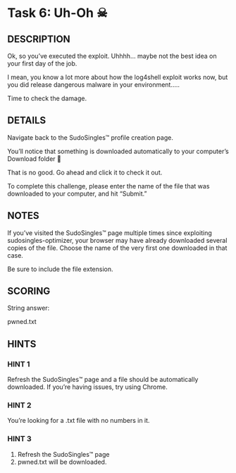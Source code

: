 # Task 6: Uh-Oh ☠

## DESCRIPTION

Ok, so you’ve executed the exploit. Uhhhh... maybe not the best idea on your first day of the job.

I mean, you know a lot more about how the log4shell exploit works now, but you did release dangerous malware in your environment.....

Time to check the damage.

## DETAILS

Navigate back to the SudoSingles™ profile creation page.

You’ll notice that something is downloaded automatically to your computer’s Download folder 👀

That is no good. Go ahead and click it to check it out.

To complete this challenge, please enter the name of the file that was downloaded to your computer, and hit “Submit.”

## NOTES

If you’ve visited the SudoSingles™ page multiple times since exploiting sudosingles-optimizer, your browser may have already downloaded several copies of the file. Choose the name of the very first one downloaded in that case.

Be sure to include the file extension.

## SCORING

String answer:

pwned.txt

## HINTS

### HINT 1

Refresh the SudoSingles™ page and a file should be automatically downloaded. If you’re having issues, try using Chrome.

### HINT 2

You’re looking for a .txt file with no numbers in it.

### HINT 3

1. Refresh the SudoSingles™ page
2. pwned.txt will be downloaded.
